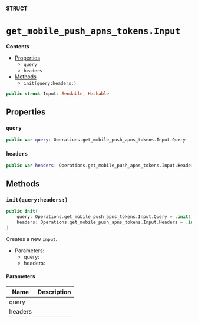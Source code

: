 **STRUCT**

# `get_mobile_push_apns_tokens.Input`

**Contents**

- [Properties](#properties)
  - `query`
  - `headers`
- [Methods](#methods)
  - `init(query:headers:)`

```swift
public struct Input: Sendable, Hashable
```

## Properties
### `query`

```swift
public var query: Operations.get_mobile_push_apns_tokens.Input.Query
```

### `headers`

```swift
public var headers: Operations.get_mobile_push_apns_tokens.Input.Headers
```

## Methods
### `init(query:headers:)`

```swift
public init(
    query: Operations.get_mobile_push_apns_tokens.Input.Query = .init(),
    headers: Operations.get_mobile_push_apns_tokens.Input.Headers = .init()
)
```

Creates a new `Input`.

- Parameters:
  - query:
  - headers:

#### Parameters

| Name | Description |
| ---- | ----------- |
| query |  |
| headers |  |